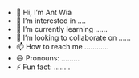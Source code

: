 - 👋 Hi, I’m Ant Wia
- 👀 I’m interested in ....
- 🌱 I’m currently learning ......
- 💞️ I’m looking to collaborate on ......
- 📫 How to reach me ............
- 😄 Pronouns: .........
- ⚡ Fun fact: ........

<!---
antwialvina/antwialvina is a ✨ special ✨ repository because its `README.md` (this file) appears on your GitHub profile.
You can click the Preview link to take a look at your changes.
--->
